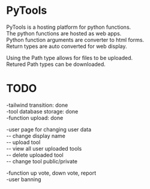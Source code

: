 # PyTools

PyTools is a hosting platform for python functions.  
The python functions are hosted as web apps.  
Python function arguments are converter to html forms.  
Return types are auto converted for web display.  

Using the Path type allows for files to be uploaded.  
Retured Path types can be downloaded.  

# TODO

-tailwind transition: done  
-tool database storage: done  
-function upload: done  

-user page for changing user data  
-- change display name  
-- upload tool  
-- view all user uploaded tools  
-- delete uploaded tool  
-- change tool public/private  

-function up vote, down vote, report  
-user banning  
